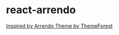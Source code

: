 # react-arrendo

[Inspired by Arrendo Theme by ThemeForest](https://themeforest.net/item/arredo-a-clean-woocommerce-wordpress-theme/22122445)

